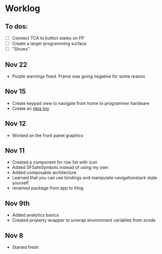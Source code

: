 # Worklog

## To dos:

- [ ] Connect TCA to button states on FP
- [ ] Create a larger programming surface
- [ ] "Shows"

## Nov 22

- Purple warnings fixed. Frame was going negative for some reason

## Nov 15

- Create keypad view to navigate from home to programmer hardware
- Create an [idea log](./ideas.md)

## Nov 12

- Worked on the front panel graphics

## Nov 11

- Created a component for row list with icon
- Added SFSafeSymbols instead of using my own
- Added composable architecture
- Learned that you can use bindings and manipulate navigationstack state yourself
- renamed package from app to iHog

## Nov 9th

- Added analytics basics
- Created property wrapper to unwrap environment variables from xcode

## Nov 8

- Started fresh
